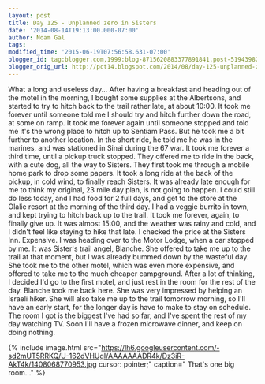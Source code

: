 ```yaml
---
layout: post
title: Day 125 - Unplanned zero in Sisters
date: '2014-08-14T19:13:00.000-07:00'
author: Noam Gal
tags:
modified_time: '2015-06-19T07:56:58.631-07:00'
blogger_id: tag:blogger.com,1999:blog-8715620883377891841.post-5194398220879470101
blogger_orig_url: http://pct14.blogspot.com/2014/08/day-125-unplanned-zero-in-sisters.html
---
```


 What a long and useless day...
 After having a breakfast and heading out of the motel in the morning, I bought
 some supplies at the Albertsons, and started to try to hitch back to the trail rather late, at about 10:00.
 It
 took me forever until someone told me I should try and hitch further down the road, at some on ramp.
 It took me
 forever again until someone stopped and told me it's the wrong place to hitch up to Sentiam Pass. But he took me a
 bit further to another location. In the short ride, he told me he was in the marines, and was stationed in Sinai
 during the 67 war.
 It took me forever a third time, until a pickup truck stopped. They offered me to ride in
 the back, with a cute dog, all the way to Sisters. They first took me through a mobile home park to drop some
 papers. It took a long ride at the back of the pickup, in cold wind, to finally reach Sisters.
 It was already
 late enough for me to think my original, 23 mile day plan, is not going to happen. I could still do less today, and
 I had food for 2 full days, and get to the store at the Olalie resort at the morning of the third day. I had a
 veggie burrito in town, and kept trying to hitch back up to the trail.
 It took me forever, again, to finally
 give up. It was almost 15:00, and the weather was rainy and cold, and I didn't feel like staying to hike that late.
 I checked the price at the Sisters Inn. Expensive. I was heading over to the Motor Lodge, when a car stopped by me.
 It was Sister's trail angel, Blanche.
 She offered to take me up to the trail at that moment, but I was already
 bummed down by the wasteful day. She took me to the other motel, which was even more expensive, and offered to take
 me to the much cheaper campground.
 After a lot of thinking, I decided I'd go to the first motel, and just rest
 in the room for the rest of the day. Blanche took me back here. She was very impressed by helping an Israeli hiker.
 She will also take me up to the trail tomorrow morning, so I'll have an early start, for the longer day is have to
 make to stay on schedule.
 The room I got is the biggest I've had so far, and I've spent the rest of my day
 watching TV. Soon I'll have a frozen microwave dinner, and keep on doing nothing.

 
{% include image.html src="https://lh6.googleusercontent.com/-sd2mUT5RRKQ/U-162dVHUgI/AAAAAAADR4k/Dz3iR-AkT4k/1408068770953.jpg cursor: pointer;" caption=" That's one big room..." %}

